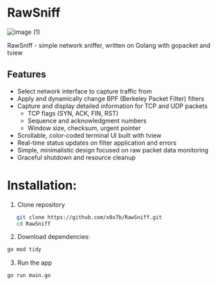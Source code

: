 # RawSniff
![image (1)](https://github.com/user-attachments/assets/44c01c68-13c6-46a9-a04c-024c5242beff)




RawSniff - simple network sniffer, written on Golang with gopacket and tview


## Features

- Select network interface to capture traffic from
- Apply and dynamically change BPF (Berkeley Packet Filter) filters
- Capture and display detailed information for TCP and UDP packets
  - TCP flags (SYN, ACK, FIN, RST)
  - Sequence and acknowledgment numbers
  - Window size, checksum, urgent pointer
- Scrollable, color-coded terminal UI built with tview
- Real-time status updates on filter application and errors
- Simple, minimalistic design focused on raw packet data monitoring
- Graceful shutdown and resource cleanup


# Installation:
  1. Clone repository
```bash
   git clone https://github.com/x0x7b/RawSniff.git
   cd RawSniff
```
2. Download dependencies:
```bash
go mod tidy
```
3. Run the app
```bash
go run main.go
```


